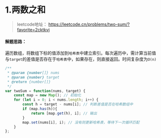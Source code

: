 # 1.两数之和

> leetcode地址： https://leetcode.cn/problems/two-sum/?favorite=2cktkvj

#### **解题思路：**

遍历数组，将数组下标的值添加到`哈希表`中建立索引。每次遍历中，需计算当前值与`target`的差值是否存在于`哈希表`中，如果存在，则直接返回。时间复杂度为`O(n)`

```js
/**
 * @param {number[]} nums
 * @param {number} target
 * @return {number[]}
 */
var twoSum = function(nums, target) {
    const map = new Map(); // 初始化
    for (let i = 0; i < nums.length; i++) {
        const h = target - nums[i]; // 判断差值是否在哈希数组中
        if (map.has(h)){
            return [map.get(h), i]; // 输出
        }
        map.set(nums[i], i); // 没有则更新哈希表，等待下一次循环匹配
    }
};
```

